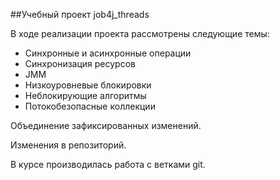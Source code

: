 ##Учебный проект job4j_threads

В ходе реализации проекта рассмотрены следующие темы:

 - Синхронные и асинхронные операции
 - Синхронизация ресурсов
 - JMM
 - Низкоуровневые блокировки
 - Неблокирующие алгоритмы
 - Потокобезопасные коллекции

Объединение зафиксированных изменений.

Изменения в репозиторий.
   
В курсе производилась работа с ветками git.